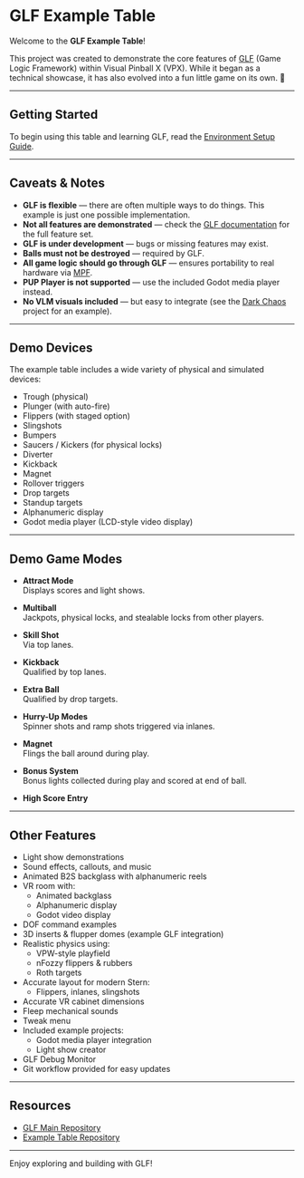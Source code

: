 # GLF Example Table

Welcome to the **GLF Example Table**!

This project was created to demonstrate the core features of [GLF](https://github.com/mpcarr/vpx-glf) (Game Logic Framework) within Visual Pinball X (VPX). While it began as a technical showcase, it has also evolved into a fun little game on its own. 🎉

---

## Getting Started

To begin using this table and learning GLF, read the [Environment Setup Guide](https://mpcarr.github.io/vpx-glf/environment-setup/).

---

## Caveats & Notes

- **GLF is flexible** — there are often multiple ways to do things. This example is just one possible implementation.
- **Not all features are demonstrated** — check the [GLF documentation](https://mpcarr.github.io/vpx-glf/) for the full feature set.
- **GLF is under development** — bugs or missing features may exist.
- **Balls must not be destroyed** — required by GLF.
- **All game logic should go through GLF** — ensures portability to real hardware via [MPF](https://docs.missionpinball.org/).
- **PUP Player is not supported** — use the included Godot media player instead.
- **No VLM visuals included** — but easy to integrate (see the [Dark Chaos](https://github.com/apophis79/darkchaos) project for an example).

---

## Demo Devices

The example table includes a wide variety of physical and simulated devices:

- Trough (physical)
- Plunger (with auto-fire)
- Flippers (with staged option)
- Slingshots
- Bumpers
- Saucers / Kickers (for physical locks)
- Diverter
- Kickback
- Magnet
- Rollover triggers
- Drop targets
- Standup targets
- Alphanumeric display
- Godot media player (LCD-style video display)

---

## Demo Game Modes

- **Attract Mode**  
  Displays scores and light shows.
  
- **Multiball**  
  Jackpots, physical locks, and stealable locks from other players.
  
- **Skill Shot**  
  Via top lanes.
  
- **Kickback**  
  Qualified by top lanes.
  
- **Extra Ball**  
  Qualified by drop targets.
  
- **Hurry-Up Modes**  
  Spinner shots and ramp shots triggered via inlanes.
  
- **Magnet**  
  Flings the ball around during play.
  
- **Bonus System**  
  Bonus lights collected during play and scored at end of ball.
  
- **High Score Entry**

---

## Other Features

- Light show demonstrations
- Sound effects, callouts, and music
- Animated B2S backglass with alphanumeric reels
- VR room with:
  - Animated backglass
  - Alphanumeric display
  - Godot video display
- DOF command examples
- 3D inserts & flupper domes (example GLF integration)
- Realistic physics using:
  - VPW-style playfield
  - nFozzy flippers & rubbers
  - Roth targets
- Accurate layout for modern Stern:
  - Flippers, inlanes, slingshots
- Accurate VR cabinet dimensions
- Fleep mechanical sounds
- Tweak menu
- Included example projects:
  - Godot media player integration
  - Light show creator
- GLF Debug Monitor
- Git workflow provided for easy updates

---

## Resources

- [GLF Main Repository](https://github.com/mpcarr/vpx-glf)
- [Example Table Repository](https://github.com/mpcarr/vpx-example-glf)

---

Enjoy exploring and building with GLF!
